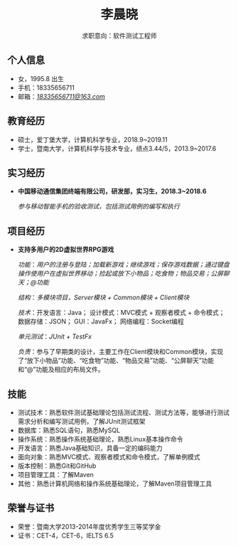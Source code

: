  <center>
         <div>          
             <h1>李晨晓</h1>
             <div>
                <span>
                    求职意向：软件测试工程师
                </span>
             </div>
         </div>
 </center>

 ## 个人信息 

 - 女，1995.8 出生
 - 手机：18335656711
 - 邮箱：*18335656711@163.com*

## 教育经历

- 硕士，爱丁堡大学，计算机科学专业，2018.9~2019.11
- 学士，暨南大学，计算机科学与技术专业，绩点3.44/5，2013.9~2017.6


## 实习经历

- **中国移动通信集团终端有限公司，研发部，实习生，2018.3~2018.6**
   
  *参与移动智能手机的验收测试，包括测试用例的编写和执行*

## 项目经历

- **支持多用户的2D虚拟世界RPG游戏**

  *功能*：*用户的注册与登陆；加载新游戏；继续游戏；保存游戏数据；通过键盘操作使用户在虚拟世界移动；捡起或放下小物品；吃食物；物品交易；公屏聊天；@功能*
  
  *结构*：*多模块项目，Server模块 + Common模块 + Client模块*
  
  *技术*：开发语言：Java；
         设计模式：MVC模式 + 观察者模式 + 命令模式；
         数据存储：JSON；
         GUI：JavaFx；
         网络编程：Socket编程
         
  *单元测试*：*JUnit + TestFx*
  
  *负责*：参与了早期类的设计，主要工作在Client模块和Common模块，实现了“放下小物品”功能、“吃食物”功能、“物品交易”功能、“公屏聊天”功能和“@”功能及相应的布局文件。

## 技能

- 测试技术：熟悉软件测试基础理论包括测试流程、测试方法等，能够进行测试需求分析和编写测试用例，了解JUnit测试框架
- 数据库：熟悉SQL语句，熟悉MySQL
- 操作系统：熟悉操作系统基础理论，熟悉Linux基本操作命令
- 开发语言：熟悉Java基础知识，具备一定的编码能力
- 面向对象：熟悉MVC模式、观察者模式和命令模式，了解单例模式
- 版本控制：熟悉Git和GitHub
- 项目管理工具：了解Maven
- 其他：熟悉计算机网络和操作系统基础理论，了解Maven项目管理工具

## 荣誉与证书
- 荣誉：暨南大学2013-2014年度优秀学生三等奖学金
- 证书：CET-4，CET-6，IELTS 6.5

